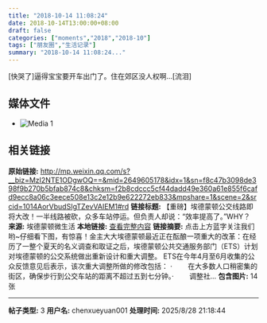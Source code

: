 ```yaml
---
title: "2018-10-14 11:08:24"
date: 2018-10-14T13:00:00+08:00
draft: false
categories: ["moments","2018","2018-10"]
tags: ["朋友圈","生活记录"]
summary: "2018-10-14 11:08:24..."
---
```


[快哭了]逼得宝宝要开车出门了。住在郊区没人权啊…[流泪]

## 媒体文件

- ![Media 1](/Moments/photos/2018-10-14/201810141108240.jpg)

## 相关链接

**原始链接:** http://mp.weixin.qq.com/s?__biz=MzI2NTE1ODgwOQ==&mid=2649605178&idx=1&sn=f8c47b3098de398f9b270b5bfab874c8&chksm=f2b8cdccc5cf44dadd49e360a61e855f6cafd9ecc8a06c3eece508e13c2e12b9e622272eb833&mpshare=1&scene=2&srcid=1014AorVbudSIgTZevVAIEM1#rd
**链接标题:** 【重磅】埃德蒙顿公交线路即将大改！一半线路被砍，众多车站停运。但负责人却说：“效率提高了。”WHY？
**来源:** 埃德蒙顿微生活
**本地链接:** [查看完整内容](/link_content/2018/10/2018-10-14-3/link_content/)
**链接摘要:** 点击上方蓝字关注我们哟~仔细看下图，有惊喜！金主大大埃德蒙顿最近正在酝酿一项重大的改革：在经历了一整个夏天的名义调查和取证之后，埃德蒙顿公共交通服务部门（ETS）计划对埃德蒙顿的公交系统做出重新设计和重大调整。 ETS在今年4月至6月收集的公众反馈意见后表示，该次重大调整所做的修改包括： ·        在大多数人口稍密集的街区，确保步行到公交车站的距离不超过五到七分钟。·        调整社...
**包含图片:** 14 张

---

**帖子类型:** 3
**用户名:** chenxueyuan001
**处理时间:** 2025/8/28 21:18:44